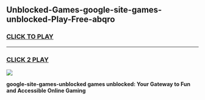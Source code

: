 
## Unblocked-Games-google-site-games-unblocked-Play-Free-abqro
<h3>
<a href="https://premium76.site?title=google-site-games-unblocked&ref=18A1">CLICK TO PLAY</a></h3>
<hr>

<h3>
<a href="https://premium76.site?title=google-site-games-unblocked&ref=18A1">CLICK 2 PLAY</a>
  
</h3>

<a href="https://premium76.site?title=google-site-games-unblocked&ref=18A1"><img src="https://clearcache.store/games.png"></a>


**google-site-games-unblocked games unblocked: Your Gateway to Fun and Accessible Online Gaming**
